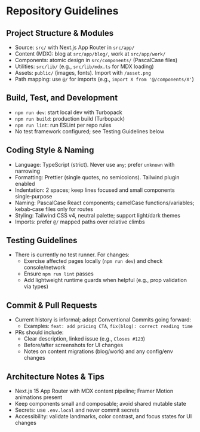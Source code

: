 # Repository Guidelines

## Project Structure & Modules
- Source: `src/` with Next.js App Router in `src/app/`
- Content (MDX): blog at `src/app/blog/`, work at `src/app/work/`
- Components: atomic design in `src/components/` (PascalCase files)
- Utilities: `src/lib/` (e.g., `src/lib/mdx.ts` for MDX loading)
- Assets: `public/` (images, fonts). Import with `/asset.png`
- Path mapping: use `@/` for imports (e.g., `import X from '@/components/X'`)

## Build, Test, and Development
- `npm run dev`: start local dev with Turbopack
- `npm run build`: production build (Turbopack)
- `npm run lint`: run ESLint per repo rules
- No test framework configured; see Testing Guidelines below

## Coding Style & Naming
- Language: TypeScript (strict). Never use `any`; prefer `unknown` with narrowing
- Formatting: Prettier (single quotes, no semicolons). Tailwind plugin enabled
- Indentation: 2 spaces; keep lines focused and small components single‑purpose
- Naming: PascalCase React components; camelCase functions/variables; kebab‑case files only for routes
- Styling: Tailwind CSS v4, neutral palette; support light/dark themes
- Imports: prefer `@/` mapped paths over relative climbs

## Testing Guidelines
- There is currently no test runner. For changes:
  - Exercise affected pages locally (`npm run dev`) and check console/network
  - Ensure `npm run lint` passes
  - Add lightweight runtime guards when helpful (e.g., prop validation via types)

## Commit & Pull Requests
- Current history is informal; adopt Conventional Commits going forward:
  - Examples: `feat: add pricing CTA`, `fix(blog): correct reading time`
- PRs should include:
  - Clear description, linked issue (e.g., `Closes #123`)
  - Before/after screenshots for UI changes
  - Notes on content migrations (blog/work) and any config/env changes

## Architecture Notes & Tips
- Next.js 15 App Router with MDX content pipeline; Framer Motion animations present
- Keep components small and composable; avoid shared mutable state
- Secrets: use `.env.local` and never commit secrets
- Accessibility: validate landmarks, color contrast, and focus states for UI changes
